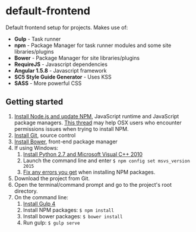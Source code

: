 # default-frontend
Default frontend setup for projects. Makes use of:
* **Gulp** - Task runner
* **npm** - Package Manager for task runner modules and some site libraries/plugins
* **Bower** - Package Manager for site libraries/plugins
* **RequireJS** - Javascript dependencies
* **Angular 1.5.8** - Javascript framework
* **SC5 Style Guide Generator** - Uses KSS
* **SASS** - More powerful CSS

## Getting started

1. [Install Node.js and update NPM](https://docs.npmjs.com/getting-started/installing-node), JavaScript runtime and JavaScript package managers. [This thread](http://stackoverflow.com/questions/16151018/npm-throws-error-without-sudo) may help OSX users who encounter permissions issues when trying to install NPM.
2. [Install Git](https://git-scm.com/book/en/v2/Getting-Started-Installing-Git), source control
3. [Install Bower](https://bower.io/#install-bower), front-end package manager
4. If using Windows:
    1. [Install Python 2.7 and Microsoft Visual C++ 2010](https://www.steveworkman.com/node-js/2012/installing-jsdom-on-windows/)
    2. Launch the command line and enter `$ npm config set msvs_version 2015`
    3. [Fix any errors you get](https://mlusiak.com/2013/12/22/fixing-failing-npm-packages-on-windows/) when installing  NPM packages.
5. Download the project from Git.
6. Open the terminal/command prompt and go to the project's root directory.
7. On the command line:
    1. [Install Gulp 4](https://www.liquidlight.co.uk/blog/article/how-do-i-update-to-gulp-4/)
    2. Install NPM packages:
    `$ npm install`
    3. Install bower packages:
    `$ bower install`
    4. Run gulp:
    `$ gulp serve`
